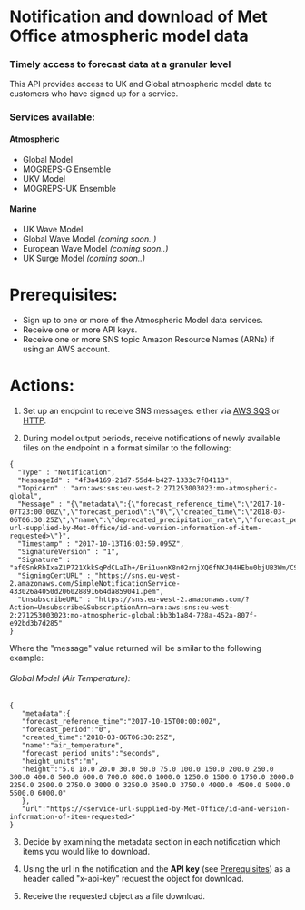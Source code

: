 # Notification and download of Met Office atmospheric model data
### Timely access to forecast data at a granular level
  This API provides access to UK and Global atmospheric model data to customers who have signed up for a service.

### Services available:

#### Atmospheric
   - Global Model
   - MOGREPS-G Ensemble
   - UKV Model
   - MOGREPS-UK Ensemble
#### Marine
   - UK Wave Model
   - Global Wave Model *(coming soon..)*
   - European Wave Model *(coming soon..)*
   - UK Surge Model *(coming soon..)*

# Prerequisites:

  * Sign up to one or more of the Atmospheric Model data services.
  * Receive one or more API keys.
  * Receive one or more SNS topic Amazon Resource Names (ARNs) if using an AWS account.

# Actions:

   1. Set up an endpoint to receive SNS messages: either via [AWS SQS](aws-example/README.md) or [HTTP](http-endpoint-example/README.md).

   2. During model output periods, receive notifications of newly available files on the endpoint in a format similar to the following:
   ```
   {
     "Type" : "Notification",
     "MessageId" : "4f3a4169-21d7-55d4-b427-1333c7f84113",
     "TopicArn" : "arn:aws:sns:eu-west-2:271253003023:mo-atmospheric-global",
     "Message" : "{\"metadata\":{\"forecast_reference_time\":\"2017-10-07T23:00:00Z\",\"forecast_period\":\"0\",\"created_time\":\"2018-03-06T06:30:25Z\",\"name\":\"deprecated_precipitation_rate\",\"forecast_period_units\":\"seconds\"},\"url\":\"https://<service-url-supplied-by-Met-Office/id-and-version-information-of-item-requested>\"}",
     "Timestamp" : "2017-10-13T16:03:59.095Z",
     "SignatureVersion" : "1",
     "Signature" : "af0SnkRbIxaZ1P721XkkSqPdCLaIh+/Bri1uonK8n02rnjXQ6fNXJQ4HEbu0bjUB3Wm/CSHAlLc2sVWU5aFFCYABr2UBQfsrutj07dR2OmcF6WX/MHaXodWApBFrXemqpOLJ6e+KRzfGfr+rKczlpLwc9d4CQgPhA5a1eVuKlKWhoLJNuwdxcjA5FhXT/ABx3pmd+GRJ6Zk5uh/2xxV7Kt+TZ7oom/mKIOGU0YV35ki3R+t52aKEXZ43m5J/6LF8G/o1pXeMl9BJWtgdtHA9luLfN1ryNs4TmkSQxFuWXrrHTAL2iYSyxzNKB+a0gg2DfLqS9shsxAqD2HWH4/spyg==",
     "SigningCertURL" : "https://sns.eu-west-2.amazonaws.com/SimpleNotificationService-433026a4050d206028891664da859041.pem",
     "UnsubscribeURL" : "https://sns.eu-west-2.amazonaws.com/?Action=Unsubscribe&SubscriptionArn=arn:aws:sns:eu-west-2:271253003023:mo-atmospheric-global:bb3b1a84-728a-452a-807f-e92bd3b7d285"
   }
   ```
   Where the "message" value returned will be similar to the following example:

###### Global Model (Air Temperature):
   ```
   {
      "metadata":{
      "forecast_reference_time":"2017-10-15T00:00:00Z",
      "forecast_period":"0",
      "created_time":"2018-03-06T06:30:25Z",
      "name":"air_temperature",
      "forecast_period_units":"seconds",
      "height_units":"m",
      "height":"5.0 10.0 20.0 30.0 50.0 75.0 100.0 150.0 200.0 250.0 300.0 400.0 500.0 600.0 700.0 800.0 1000.0 1250.0 1500.0 1750.0 2000.0 2250.0 2500.0 2750.0 3000.0 3250.0 3500.0 3750.0 4000.0 4500.0 5000.0 5500.0 6000.0"
      },
      "url":"https://<service-url-supplied-by-Met-Office/id-and-version-information-of-item-requested>"
   }
```


   3.  Decide by examining the metadata section in each notification which items you would like to download.


   4.  Using the url in the notification and the **API key** (see [Prerequisites](#prerequisites)) as a header called "x-api-key" request the object for download.


   5.  Receive the requested object as a file download.
